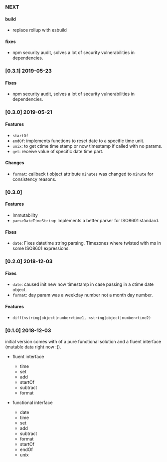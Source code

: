 ### NEXT
#### build
- replace rollup with esbuild
#### fixes
- npm security audit, solves a lot of security vulnerabilities in dependencies.

### [0.3.1] 2019-05-23
#### Fixes
- npm security audit, solves a lot of security vulnerabilities in dependencies.

### [0.3.0] 2019-05-21
#### Features
- `startOf`
- `endOf`: implements functions to reset date to a specific time unit.
- `unix`: to get ctime time stamp or now timestamp if called with no params.
- `get`: receive value of specific date time part.

#### Changes
- `format`: callback t object attribute `minutes` was changed to `minute` for consistency reasons.

### [0.3.0]
#### Features
- Immutability
- `parseDateTimeString`: Implements a better parser for ISO8601 standard.

#### Fixes
- `date`: Fixes datetime string parsing. Timezones where twisted with ms in some ISO8601 expressions.

### [0.2.0] 2018-12-03
#### Fixes
- `date`: caused init new now timestamp in case passing in a ctime date object.
- `format`: day param was a weekday number not a month day number.

#### Features
- `diff(<string|object|number>time1, <string|object|number>time2)`

### [0.1.0] 2018-12-03
initial version comes with of a pure functional solution and a fluent interface (mutable data right now :().

- fluent interface
    - time
    - set
    - add
    - startOf
    - subtract
    - format


- functional interface
    - date
    - time
    - set
    - add
    - subtract
    - format
    - startOf
    - endOf
    - unix
